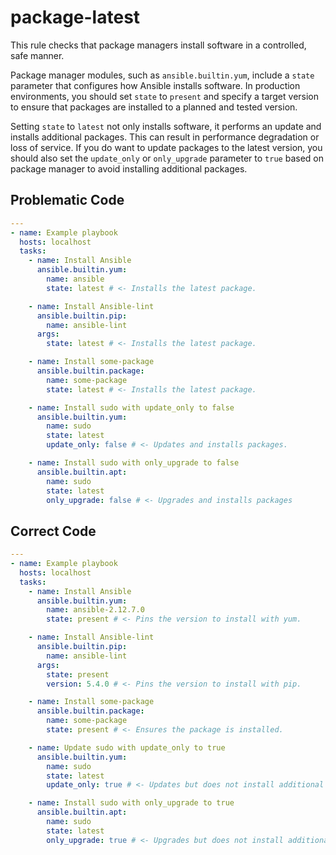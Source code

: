 # package-latest

This rule checks that package managers install software in a controlled, safe manner.

Package manager modules, such as `ansible.builtin.yum`, include a `state` parameter that configures how Ansible installs software.
In production environments, you should set `state` to `present` and specify a target version to ensure that packages are installed to a planned and tested version.

Setting `state` to `latest` not only installs software, it performs an update and installs additional packages.
This can result in performance degradation or loss of service.
If you do want to update packages to the latest version, you should also set the `update_only` or `only_upgrade` parameter to `true` based on package manager to avoid installing additional packages.

## Problematic Code

```yaml
---
- name: Example playbook
  hosts: localhost
  tasks:
    - name: Install Ansible
      ansible.builtin.yum:
        name: ansible
        state: latest # <- Installs the latest package.

    - name: Install Ansible-lint
      ansible.builtin.pip:
        name: ansible-lint
      args:
        state: latest # <- Installs the latest package.

    - name: Install some-package
      ansible.builtin.package:
        name: some-package
        state: latest # <- Installs the latest package.

    - name: Install sudo with update_only to false
      ansible.builtin.yum:
        name: sudo
        state: latest
        update_only: false # <- Updates and installs packages.

    - name: Install sudo with only_upgrade to false
      ansible.builtin.apt:
        name: sudo
        state: latest
        only_upgrade: false # <- Upgrades and installs packages
```

## Correct Code

```yaml
---
- name: Example playbook
  hosts: localhost
  tasks:
    - name: Install Ansible
      ansible.builtin.yum:
        name: ansible-2.12.7.0
        state: present # <- Pins the version to install with yum.

    - name: Install Ansible-lint
      ansible.builtin.pip:
        name: ansible-lint
      args:
        state: present
        version: 5.4.0 # <- Pins the version to install with pip.

    - name: Install some-package
      ansible.builtin.package:
        name: some-package
        state: present # <- Ensures the package is installed.

    - name: Update sudo with update_only to true
      ansible.builtin.yum:
        name: sudo
        state: latest
        update_only: true # <- Updates but does not install additional packages.

    - name: Install sudo with only_upgrade to true
      ansible.builtin.apt:
        name: sudo
        state: latest
        only_upgrade: true # <- Upgrades but does not install additional packages.
```
